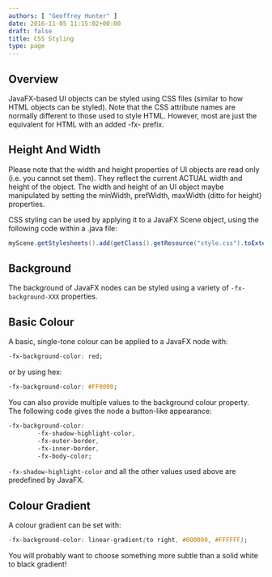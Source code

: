 ```yaml
---
authors: [ "Geoffrey Hunter" ]
date: 2016-11-05 11:15:02+00:00
draft: false
title: CSS Styling
type: page
---
```


## Overview

JavaFX-based UI objects can be styled using CSS files (similar to how HTML objects can be styled). Note that the CSS attribute names are normally different to those used to style HTML. However, most are just the equivalent for HTML with an added -fx-  prefix.

## Height And Width

Please note that the width and height properties of UI objects are read only (i.e. you cannot set them). They reflect the current ACTUAL width and height of the object. The width and height of an UI object maybe manipulated by setting the minWidth, prefWidth, maxWidth (ditto for height) properties.

CSS styling can be used by applying it to a JavaFX Scene object, using the following code within a .java file:

```java    
myScene.getStylesheets().add(getClass().getResource("style.css").toExternalForm());
```

## Background

The background of JavaFX nodes can be styled using a variety of `-fx-background-XXX` properties.

## Basic Colour

A basic, single-tone colour can be applied to a JavaFX node with:

```css    
-fx-background-color: red;
```

or by using hex:

```css    
-fx-background-color: #FF0000;
```

You can also provide multiple values to the background colour property. The following code gives the node a button-like appearance:

```css    
-fx-background-color: 
        -fx-shadow-highlight-color, 
        -fx-outer-border, 
        -fx-inner-border, 
        -fx-body-color;
```

`-fx-shadow-highlight-color` and all the other values used above are predefined by JavaFX.

## Colour Gradient

A colour gradient can be set with:

```css    
-fx-background-color: linear-gradient(to right, #000000, #FFFFFF);
```

You will probably want to choose something more subtle than a solid white to black gradient!
